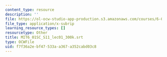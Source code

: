 ```yaml
---
content_type: resource
description: ''
file: https://ol-ocw-studio-app-production.s3.amazonaws.com/courses/6-01sc-introduction-to-electrical-engineering-and-computer-science-i-spring-2011/f7f36a2ebf47533aa367a352cabd03c8_MIT6_01SC_S11_lec01_300k.vtt
file_type: application/x-subrip
learning_resource_types: []
resourcetype: Other
title: MIT6_01SC_S11_lec01_300k.srt
type: OCWFile
uid: f7f36a2e-bf47-533a-a367-a352cabd03c8
---
```

